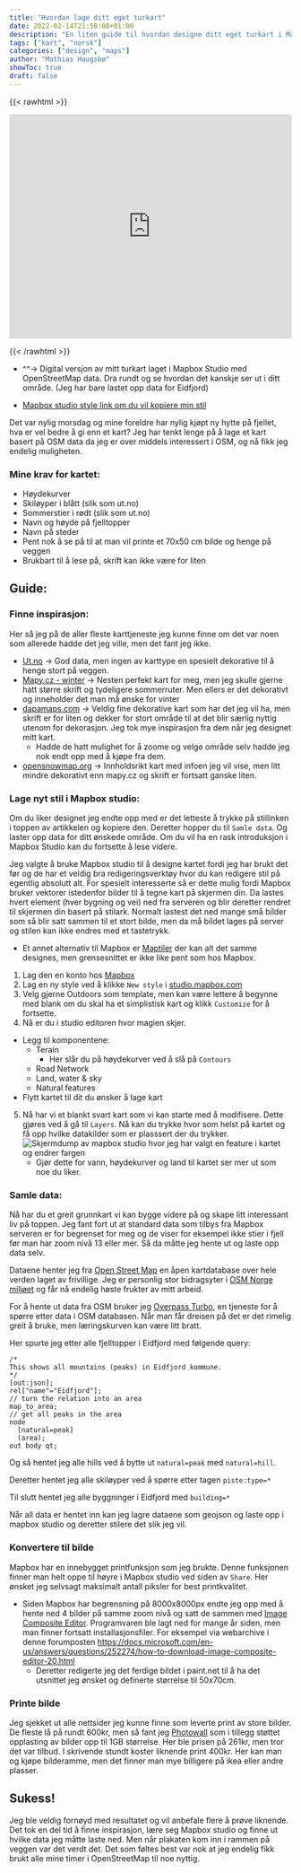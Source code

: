 ```yaml
---
title: "Hvordan lage ditt eget turkart"
date: 2022-02-14T21:58:00+01:00
description: "En liten guide til hvordan designe ditt eget turkart i Mapbox Studio med OpenStreetMap data"
tags: ["kart", "norsk"]
categories: ["design", "maps"]
author: "Mathias Haugsbø"
showToc: true
draft: false
---
```


{{< rawhtml >}}

<iframe width='100%' height='400px' src="https://api.mapbox.com/styles/v1/mathiash98/ckz5xaxx8001w14qig119f4jr.html?title=false&access_token=pk.eyJ1IjoibWF0aGlhc2g5OCIsImEiOiJjazh1cW4zeXIwOGplM2ZwaHBvMDlsNjBkIn0.CRNICu-ha9HWO4-G1DNuiw&zoomwheel=false#10.89/60.4183/7.2841" title="Skikart" style="border:none;"></iframe>

{{< /rawhtml >}}

- ^^-> Digital versjon av mitt turkart laget i Mapbox Studio med OpenStreetMap data. Dra rundt og se hvordan det kanskje ser ut i ditt område. (Jeg har bare lastet opp data for Eidfjord)

- [Mapbox studio style link om du vil kopiere min stil](https://api.mapbox.com/styles/v1/mathiash98/ckz5xaxx8001w14qig119f4jr.html?title=copy&access_token=pk.eyJ1IjoibWF0aGlhc2g5OCIsImEiOiJjazh1cW4zeXIwOGplM2ZwaHBvMDlsNjBkIn0.CRNICu-ha9HWO4-G1DNuiw&zoomwheel=true&fresh=true#10.89/60.4183/7.2841)

Det var nylig morsdag og mine foreldre har nylig kjøpt ny hytte på fjellet, hva er vel bedre å gi enn et kart?
Jeg har tenkt lenge på å lage et kart basert på OSM data da jeg er over middels interessert i OSM, og nå fikk jeg endelig muligheten.

### Mine krav for kartet:

- Høydekurver
- Skiløyper i blått (slik som ut.no)
- Sommerstier i rødt (slik som ut.no)
- Navn og høyde på fjelltopper
- Navn på steder
- Pent nok å se på til at man vil printe et 70x50 cm bilde og henge på veggen
- Brukbart til å lese på, skrift kan ikke være for liten

## Guide:

### Finne inspirasjon:

Her så jeg på de aller fleste karttjeneste jeg kunne finne om det var noen som allerede hadde det jeg ville, men det fant jeg ikke.

- [Ut.no](https://ut.no/kart#11.8/60.41919/7.29482) -> God data, men ingen av karttype en spesielt dekorative til å henge stort på veggen.
- [Mapy.cz - winter](https://en.mapy.cz/zimni?x=7.2867145&y=60.4185746&z=14&l=0) -> Nesten perfekt kart for meg, men jeg skulle gjerne hatt større skrift og tydeligere sommerruter. Men ellers er det dekorativt og inneholder det man må ønske for vinter
- [dapamaps.com](https://dapamaps.com/products/skikart-bergsjo?variant=42346659807485) -> Veldig fine dekorative kart som har det jeg vil ha, men skrift er for liten og dekker for stort område til at det blir særlig nyttig utenom for dekorasjon. Jeg tok mye inspirasjon fra dem når jeg designet mitt kart.
  - Hadde de hatt mulighet for å zoome og velge område selv hadde jeg nok endt opp med å kjøpe fra dem.
- [opensnowmap.org](https://www.opensnowmap.org/#map=14/7.298/60.413&b=snowmap) -> Innholdsrikt kart med infoen jeg vil vise, men litt mindre dekorativt enn mapy.cz og skrift er fortsatt ganske liten.

### Lage nyt stil i Mapbox studio:

Om du liker designet jeg endte opp med er det letteste å trykke på stillinken i toppen av artikkelen og kopiere den. Deretter hopper du til `Samle data`. Og laster opp data for ditt ønskede område. Om du vil ha en rask introduksjon i Mapbox Studio kan du fortsette å lese videre.

Jeg valgte å bruke Mapbox studio til å designe kartet fordi jeg har brukt det før og de har et veldig bra redigeringsverktøy hvor du kan redigere stil på egentlig absolutt alt. For spesielt interesserte så er dette mulig fordi Mapbox bruker vektorer istedenfor bilder til å tegne kart på skjermen din. Da lastes hvert element (hver bygning og vei) ned fra serveren og blir deretter rendret til skjermen din basert på stilark. Normalt lastest det ned mange små bilder som så blir satt sammen til et stort bilde, men da må bildet lages på server og stilen kan ikke endres med et tastetrykk.

- Et annet alternativ til Mapbox er [Maptiler](maptiler.com) der kan alt det samme designes, men grensesnittet er ikke like pent som hos Mapbox.

1. Lag den en konto hos [Mapbox](https://studio.mapbox.com/)
2. Lag en ny style ved å klikke `New style` i [studio.mapbox.com](https://studio.mapbox.com/)
3. Velg gjerne Outdoors som template, men kan være lettere å begynne med blank om du skal ha et simplistisk kart og klikk `Customize` for å fortsette.
4. Nå er du i studio editoren hvor magien skjer.

- Legg til komponentene:
  - Terain
    - Her slår du på høydekurver ved å slå på `Contours`
  - Road Network
  - Land, water & sky
  - Natural features
- Flytt kartet til dit du ønsker å lage kart

5. Nå har vi et blankt svart kart som vi kan starte med å modifisere. Dette gjøres ved å gå til `Layers`. Nå kan du trykke hvor som helst på kartet og få opp hvilke datakilder som er plasssert der du trykker.
   ![Skjermdump av mapbox studio hvor jeg har valgt en feature i kartet og endrer fargen](/turkart/Edit-layer-color.png)
   - Gjør dette for vann, høydekurver og land til kartet ser mer ut som noe du liker.

### Samle data:

Nå har du et greit grunnkart vi kan bygge videre på og skape litt interessant liv på toppen. Jeg fant fort ut at standard data som tilbys fra Mapbox serveren er for begrenset for meg og de viser for eksempel ikke stier i fjell før man har zoom nivå 13 eller mer. Så da måtte jeg hente ut og laste opp data selv.

Dataene henter jeg fra [Open Street Map](https://www.openstreetmap.org/about) en åpen kartdatabase over hele verden laget av frivillige. Jeg er personlig stor bidragsyter i [OSM Norge miljøet](https://wiki.openstreetmap.org/wiki/Norway) og får nå endelig høste frukter av mitt arbeid.

For å hente ut data fra OSM bruker jeg [Overpass Turbo](https://overpass-turbo.eu/), en tjeneste for å spørre etter data i OSM databasen. Når man får dreisen på det er det rimelig greit å bruke, men læringskurven kan være litt bratt.

Her spurte jeg etter alle fjelltopper i Eidfjord med følgende query:

```
/*
This shows all mountains (peaks) in Eidfjord kommune.
*/
[out:json];
rel["name"="Eidfjord"];
// turn the relation into an area
map_to_area;
// get all peaks in the area
node
  [natural=peak]
  (area);
out body qt;
```

Og så hentet jeg alle hills ved å bytte ut `natural=peak` med `natural=hill`.

Deretter hentet jeg alle skiløyper ved å spørre etter tagen `piste:type=*`

Til slutt hentet jeg alle byggninger i Eidfjord med `building=*`

Når all data er hentet inn kan jeg lagre dataene som geojson og laste opp i mapbox studio og deretter stilere det slik jeg vil.

### Konvertere til bilde

Mapbox har en innebygget printfunksjon som jeg brukte. Denne funksjonen finner man helt oppe til høyre i Mapbox studio ved siden av `Share`. Her ønsket jeg selvsagt maksimalt antall piksler for best printkvalitet.

- Siden Mapbox har begrensning på 8000x8000px endte jeg opp med å hente ned 4 bilder på samme zoom nivå og satt de sammen med [Image Composite Editor](https://www.microsoft.com/en-us/research/product/computational-photography-applications/image-composite-editor/). Programvaren ble lagt ned for mange år siden, men man finner fortsatt installasjonsfiler. For eksempel via webarchive i denne forumposten https://docs.microsoft.com/en-us/answers/questions/252274/how-to-download-image-composite-editor-20.html
  - Deretter redigerte jeg det ferdige bildet i paint.net til å ha det utsnittet jeg ønsket og definerte størrelse til 50x70cm.

### Printe bilde

Jeg sjekket ut alle nettsider jeg kunne finne som leverte print av store bilder. De fleste lå på rundt 600kr, men så fant jeg [Photowall](https://www.photowall.no/) som i tillegg støttet opplasting av bilder opp til 1GB størrelse. Her ble prisen på 261kr, men tror det var tilbud. I skrivende stundt koster liknende print 400kr. Her kan man og kjøpe bilderamme, men det finner man mye billigere på ikea eller andre plasser.

## Sukess!

Jeg ble veldig fornøyd med resultatet og vil anbefale flere å prøve liknende. Det tok en del tid å finne inspirasjon, lære seg Mapbox studio og finne ut hvilke data jeg måtte laste ned. Men når plakaten kom inn i rammen på veggen var det verdt det. Det som føltes best var nok at jeg endelig fikk brukt alle mine timer i OpenStreetMap til noe nyttig.
